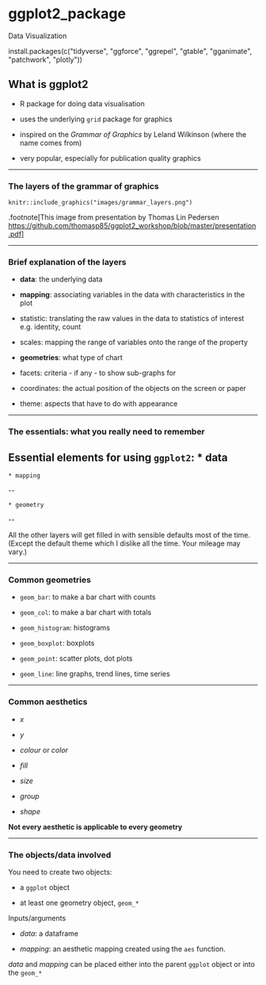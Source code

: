 # ggplot2_package
Data Visualization

install.packages(c("tidyverse", "ggforce", "ggrepel", "gtable", "gganimate", "patchwork",
                   "plotly"))

## What is ggplot2

  * R package for doing data visualisation
  
  * uses the underlying `grid` package for graphics
  
  * inspired on the <i>Grammar of Graphics</i> by Leland Wilkinson (where the name comes from)
  
  * very popular, especially for publication quality graphics
  


---
### The layers of the grammar of graphics

```{r echo=FALSE, out.width = 500}
knitr::include_graphics("images/grammar_layers.png")
```

.footnote[This image from presentation by Thomas Lin Pedersen https://github.com/thomasp85/ggplot2_workshop/blob/master/presentation.pdf]


---
### Brief explanation of the layers

  * <b>data</b>: the underlying data 


  * <b>mapping</b>: associating variables in the data with characteristics in the plot
  
  * statistic: translating the raw values in the data to statistics of interest e.g. identity, count 
  
  * scales: mapping the range of variables onto the range of the property
  
  * <b>geometries</b>: what type of chart
  
  * facets: criteria - if any - to show sub-graphs for
  
  * coordinates: the actual position of the objects on the screen or paper 

  * theme: aspects that have to do with appearance
  
---
### The essentials: what you really need to remember 


  Essential elements for using `ggplot2`:
    * data
--

    * mapping 
--

    * geometry
    
--

  All the other layers will get filled in with sensible defaults most of the time. (Except the default theme which I dislike all the time. Your mileage may vary.)
  
  
---
### Common geometries

  * `geom_bar`: to make a bar chart with counts
  
  * `geom_col`: to make a bar chart with totals
  
  * `geom_histogram`: histograms
  
  * `geom_boxplot`: boxplots
  
  * `geom_point`: scatter plots, dot plots
  
  * `geom_line`: line graphs, trend lines, time series
  
  
  
  
---
### Common aesthetics

  * <i>x</i>
  
  * <i>y</i> 
  
  * <i>colour</i> or <i>color</i>
  
  * <i>fill</i> 
  
  * <i>size</i>
  
  * <i>group</i> 
  
  * <i>shape</i> 
  
<b>Not every aesthetic is applicable to every geometry</b>


---
### The objects/data involved

You need to create two objects:

  * a `ggplot` object
  
  * at least one geometry object, `geom_*`

Inputs/arguments

  * <i>data</i>: a dataframe
  
  * <i>mapping</i>: an aesthetic mapping created using the `aes` function.
  
<i>data</i> and <i>mapping</i> can be placed either into the parent `ggplot` object or into the `geom_*`

